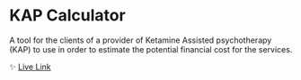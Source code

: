 # KAP Calculator

A tool for the clients of a provider of Ketamine Assisted psychotherapy (KAP) to use in order to estimate the potential financial cost for the services.

✨ [Live Link](https://intuitiveharmony.github.io/KAPCalculator/)
